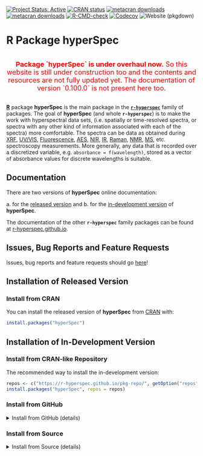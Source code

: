  
<!-- badges: start -->
[![Project Status: Active](https://www.repostatus.org/badges/latest/active.svg)](https://www.repostatus.org/#active)
[![CRAN status](https://www.r-pkg.org/badges/version-last-release/hyperSpec)](https://cran.r-project.org/package=hyperSpec)
[![metacran downloads](https://cranlogs.r-pkg.org/badges/grand-total/hyperSpec)](https://cran.r-project.org/package=hyperSpec)
[![metacran downloads](https://cranlogs.r-pkg.org/badges/hyperSpec)](https://cran.r-project.org/package=hyperSpec)
[![R-CMD-check](https://github.com/r-hyperspec/hyperSpec/workflows/R-CMD-check/badge.svg?branch=develop)](https://github.com/r-hyperspec/hyperSpec/actions)
[![Codecov](https://codecov.io/gh/r-hyperspec/hyperSpec/branch/develop/graph/badge.svg)](https://codecov.io/gh/r-hyperspec/hyperSpec?branch=develop)
![Website (pkgdown)](https://github.com/r-hyperspec/hyperSpec/workflows/Website%20(pkgdown)/badge.svg)
<!-- [![license](https://img.shields.io/badge/license-GPL--3-blue.svg)](https://www.gnu.org/licenses/gpl-3.0.en.html) -->
<!-- badges: end -->

<!-- ---------------------------------------------------------------------- -->
# R Package **hyperSpec**
<!-- ---------------------------------------------------------------------- -->
<br>
<center>
<font color="red" size=4>
<b>Package `hyperSpec` is under overhaul now.</b>  
So this website is still under construction too and the contents and resources are not fully updated yet.  
The documentation of version `0.100.0` is not present here too.
</font>
</center>
<br>
<!-- ---------------------------------------------------------------------- -->



[**R**](https://www.r-project.org/) package **hyperSpec** is the main package in the [**`r-hyperspec`**](https://r-hyperspec.github.io/) family of packages.
The goal of **hyperSpec** (and whole **`r-hyperspec`**) is to make the work with hyperspectral data sets, (i.e. spatially or time-resolved spectra, or spectra with any other kind of information associated with each of the spectra) more comfortable.
The spectra can be data as obtained during 
[XRF](https://en.wikipedia.org/wiki/X-ray_fluorescence),
[UV/VIS](https://en.wikipedia.org/wiki/Ultraviolet%E2%80%93visible_spectroscopy), 
[Fluorescence](https://en.wikipedia.org/wiki/Fluorescence_spectroscopy),
[AES](https://en.wikipedia.org/wiki/Auger_electron_spectroscopy),
[NIR](https://en.wikipedia.org/wiki/Near-infrared_spectroscopy),
[IR](https://en.wikipedia.org/wiki/Infrared_spectroscopy), 
[Raman](https://en.wikipedia.org/wiki/Raman_spectroscopy), 
[NMR](https://en.wikipedia.org/wiki/Nuclear_magnetic_resonance_spectroscopy), 
[MS](https://en.wikipedia.org/wiki/Mass_spectrometry),
etc. spectroscopy measurements.
More generally, any data that is recorded over a discretized variable, e.g. `absorbance = f(wavelength)`, stored as a vector of absorbance values for discrete wavelengths is suitable.


<!-- ---------------------------------------------------------------------- -->

## Documentation

There are two versions of **hyperSpec** online documentation:

a. for the [released version](https://r-hyperspec.github.io/hyperSpec/) and
b. for the [in-development version](https://r-hyperspec.github.io/hyperSpec/dev/) of **hyperSpec**.

The documentation of the other **`r-hyperspec`** family packages can be found at [r-hyperspec.github.io](https://r-hyperspec.github.io/).

<!-- ---------------------------------------------------------------------- -->

## Issues, Bug Reports and Feature Requests

Issues, bug reports and feature requests should go [here](https://github.com/r-hyperspec/hyperSpec/issues)!
<!-- ---------------------------------------------------------------------- -->

## Installation of Released Version

### Install from CRAN

You can install the released version of **hyperSpec** from [CRAN](https://cran.r-project.org/package=hyperSpec) with:

```r
install.packages("hyperSpec")
```


## Installation of In-Development Version

### Install from CRAN-like Repository

The recommended way to install the in-development version:

```r
repos <- c("https://r-hyperspec.github.io/pkg-repo/", getOption("repos"))
install.packages("hyperSpec", repos = repos)
```

### Install from GitHub

<details>
<summary>Install from GitHub (details)</summary>

You can install the development version of the package from [GitHub](https://github.com/r-hyperspec/hyperSpec):

```r 
if (!require(remotes)) {install.packages("remotes")}
remotes::install_github("r-hyperspec/hyperSpec")
```

**NOTE 1:**
Usually, "Windows" users need to download, install and properly configure **Rtools** (see [these instructions](https://cran.r-project.org/bin/windows/Rtools/)) to make the code above work.

**NOTE 2:** 
This method will **not** install package's documentation (help pages and vignettes) into your computer.
So you can either use the [online documentation](https://r-hyperspec.github.io/hyperSpec/dev/) or build the package from source (see the next section).

</details>



### Install from Source

<details>
<summary>Install from Source (details)</summary>


1. From the **hyperSpec**'s GitHub [repository](https://github.com/r-hyperspec/hyperSpec):
    - If you use Git, `git clone` the branch of interest.
      You may need to fork it before cloning.
    - Or just chose the branch of interest (1 in Figure below), download a ZIP archive with the code (2, 3) and unzip it on your computer.  
![image](https://user-images.githubusercontent.com/12725868/89338263-ffa1dd00-d6a4-11ea-94c2-fa36ee026691.png)

2. Open the downloaded directory in RStudio (preferably, as an RStudio project).
    - The code below works correctly only if your current working directory coincides with the root of the repository, i.e., if it is in the directory that contains file `README.md` and sub-directory `hyperSpec`.
    - If you open RStudio project correctly (e.g., by clicking `project.Rproj` icon ![image](https://user-images.githubusercontent.com/12725868/89340903-26621280-d6a9-11ea-8299-0ec5e9cf7e3e.png) in the directory), then the working directory is set correctly by default.

3. In RStudio 'Console' window, run the code (provided below) to:
    a. Install packages **remotes** and **devtools**.
    b. Install **hyperSpec**'s dependencies.
    c. Create **hyperSpec**'s documentation.
    d. Install package **hyperSpec**.

```r
# Do not abort installation even if some packages are not available
Sys.setenv(R_REMOTES_NO_ERRORS_FROM_WARNINGS = TRUE)

# Install packages remotes and devtools
install.packages(c("remotes", "devtools"))

# Install hyperSpec's dependencies
remotes::install_deps("hyperSpec", dependencies = TRUE)

# Create hyperSpec's documentation
devtools::document("hyperSpec")

# Install package hyperSpec and its dependencies
devtools::install("hyperSpec", build_vignettes = TRUE)
```

**NOTE 1:**
Usually, "Windows" users need to download, install and properly configure **Rtools** (see [these instructions](https://cran.r-project.org/bin/windows/Rtools/)) to make the code above work.
</details>
